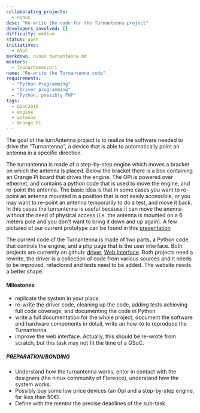 ```yaml
---
collaborating_projects:
  - ninux
desc: "Re-write the code for the Turnantenna project"
developers_involved: []
difficulty: medium
status: open
initiatives:
  - GSoC
markdown: ninux_turnantenna.md
mentors:
  - leonardomaccari
name: "Re-write the Turnantenna code"
requirements:
  - "Python Programming"
  - "Driver programming"
  - "Python, possibly PHP"
tags:
  - GSoC2018
  - engine
  - antenna
  - Orange Pi
---
```

The goal of the turnAntenna project is to realize the software needed to drive the "Turnantenna", a device that is able to automatically point an antenna in a specific direction.

The turnantenna is made of a step-by-step engine which moves  a bracket on which the antenna is placed. Below the bracket there is a box containing an Orange Pi board that drives the engine. The OPi is powered over ethernet, and contains a python code that is used to move the engine, and re-point the antenna. 
The basic idea is that in some cases you want to re-point an antenna mounted in a position that is not easily accessible, or you may want to re-point an antenna temporarily to do a test, and move it back. In this cases the turnantenna is useful because it can move the anenna without the need of physical access (i.e. the antenna is mounted on a 6 meters pole and you don't want to bring it down and up again). 
A few pictured of our current prototype can be found in this [presentation](https://github.com/ninux-fi/projects.freifunk.net-contents/blob/master/collections/_projects/girantenna.pdf)

The current code of the Turnantenna is made of two parts, a Python code that controls the engine, and a php page that is the user interface. Both projects are currently on github: [driver](https://github.com/ninux-fi/punter_node_driver), [Web Interface](https://github.com/ninux-fi/punter_node_web). Both projects need a rewrite, the driver is a collection of code from various sources and it needs to be improved, refactored and tests need to be added. The website needs a better shape.


#### Milestones

* replicate the system in your place. 
* re-write the driver code, cleaning up the code, adding tests achieving full code coverage, and documenting the code in Python
* write a full documentation for the whole project, document the software and hardware components in detail, write an how-to to reproduce the Turnantenna 
* improve the web interface. Actually, this should be re-wrote from scratch, but this task may not fit the time of a GSoC.

##### PREPARATION/BONDING

* Understand how the turnantenna works, enter in contact with the designers (the ninux community of Florence), understand how the system works.
* Possibly buy some low price devices (an Opi and a step-by-step engine, for less than 50€).
* Define with the mentor the precise deadlines of the sub-task

